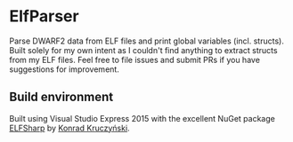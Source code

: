 # ElfParser
Parse DWARF2 data from ELF files and print global variables (incl. structs). Built solely for my own intent as I couldn't find anything to extract structs from my ELF files. Feel free to file issues and submit PRs if you have suggestions for improvement.

## Build environment
Built using Visual Studio Express 2015 with the excellent NuGet package [ELFSharp](https://github.com/konrad-kruczynski/elfsharp) by [Konrad Kruczyński](https://github.com/konrad-kruczynski).
